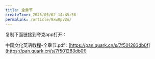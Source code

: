 ```yaml
---
title: 全章节
createTime: 2025/06/02 14:45:58
permalink: /article/9xw0pv2o/
---
```

复制下面链接到夸克app打开：

中国文化英语教程-全章节.pdf : [https://pan.quark.cn/s/7f501283db0f](https://pan.quark.cn/s/7f501283db0f)